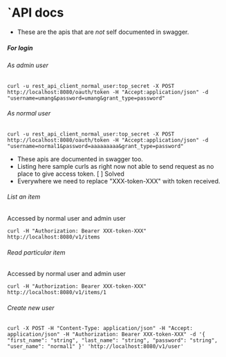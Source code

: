 `API docs
===========

* These are the apis that are *not* self documented in swagger.

##### For login

###### As admin user
`curl -u rest_api_client_normal_user:top_secret -X POST http://localhost:8080/oauth/token -H "Accept:application/json" -d "username=umang&password=umang&grant_type=password"`

###### As normal user
`curl -u rest_api_client_normal_user:top_secret -X POST http://localhost:8080/oauth/token -H "Accept:application/json" -d "username=normal1&password=aaaaaaaaa&grant_type=password"`


* These apis are documented in swagger too. 
* Listing here sample curls as right now not able to send request as no place to give access token. [ ] Solved
* Everywhere we need to replace "XXX-token-XXX" with token received.

###### List an item
Accessed by normal user and admin user

`curl -H "Authorization: Bearer XXX-token-XXX" http://localhost:8080/v1/items`

###### Read particular item
Accessed by normal user and admin user

`curl -H "Authorization: Bearer XXX-token-XXX" http://localhost:8080/v1/items/1`

###### Create new user
`curl -X POST -H "Content-Type: application/json" -H "Accept: application/json" -H "Authorization: Bearer XXX-token-XXX" -d '{ 
   "first_name": "string",
   "last_name": "string",
   "password": "string",
   "user_name": "normal1"
 }' 'http://localhost:8080/v1/user'`

